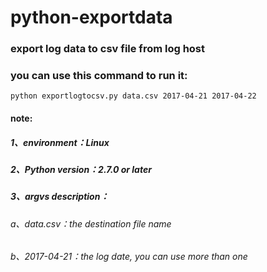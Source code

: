 # python-exportdata
### export log data to csv file from log host
### you can use this command to run it:
    python exportlogtocsv.py data.csv 2017-04-21 2017-04-22
#### note:
##### 1、environment：Linux
##### 2、Python version：2.7.0 or later
##### 3、argvs description：
###### a、data.csv：the destination file name
###### b、2017-04-21：the log date, you can use more than one
